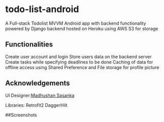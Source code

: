 # todo-list-android
A Full-stack Todolist MVVM  Android app with backend functionality powered by Django backend hosted on Heroku using AWS S3 for storage

## Functionalities
Create user account and login
Store users data on the backend server
Create tasks while specifying deadlines to be done 
Caching of data for offline access using Shared Preference and File storage for profile picture 






## Acknowledgements
UI Designer:[Madhushan Sasanka](https://www.figma.com/@madhushansasank)

Libraries:
Retrofit2
DaggerHilt


##Screenshots
[](https://github.com/anga35/todo-list-android/blob/master/app/src/main/res/drawable-v24/screen1.jpg)
[](https://github.com/anga35/todo-list-android/blob/master/app/src/main/res/drawable-v24/screen2.jpg)
[](https://github.com/anga35/todo-list-android/blob/master/app/src/main/res/drawable-v24/screen3.jpg)
